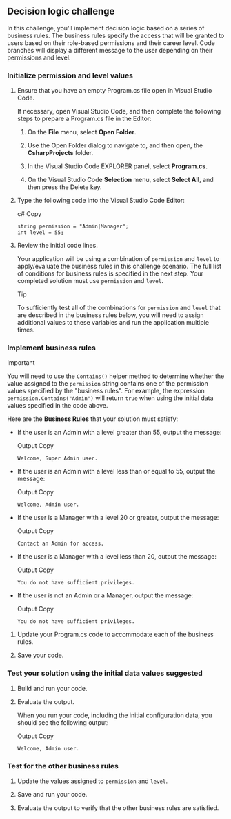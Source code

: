 Decision logic challenge
------------------------

In this challenge, you'll implement decision logic based on a series of business rules. The business rules specify the access that will be granted to users based on their role-based permissions and their career level. Code branches will display a different message to the user depending on their permissions and level.

### Initialize permission and level values

1.  Ensure that you have an empty Program.cs file open in Visual Studio Code.
    
    If necessary, open Visual Studio Code, and then complete the following steps to prepare a Program.cs file in the Editor:
    
    1.  On the **File** menu, select **Open Folder**.
        
    2.  Use the Open Folder dialog to navigate to, and then open, the **CsharpProjects** folder.
        
    3.  In the Visual Studio Code EXPLORER panel, select **Program.cs**.
        
    4.  On the Visual Studio Code **Selection** menu, select **Select All**, and then press the Delete key.
        
2.  Type the following code into the Visual Studio Code Editor:
    
    c# Copy
    
        string permission = "Admin|Manager";
        int level = 55;
        
    
3.  Review the initial code lines.
    
    Your application will be using a combination of `permission` and `level` to apply/evaluate the business rules in this challenge scenario. The full list of conditions for business rules is specified in the next step. Your completed solution must use `permission` and `level`.
    
    Tip
    
    To sufficiently test all of the combinations for `permission` and `level` that are described in the business rules below, you will need to assign additional values to these variables and run the application multiple times.
    

### Implement business rules

Important

You will need to use the `Contains()` helper method to determine whether the value assigned to the `permission` string contains one of the permission values specified by the "business rules". For example, the expression `permission.Contains("Admin")` will return `true` when using the initial data values specified in the code above.

Here are the **Business Rules** that your solution must satisfy:

*   If the user is an Admin with a level greater than 55, output the message:
    
    Output Copy
    
        Welcome, Super Admin user.
        
    
*   If the user is an Admin with a level less than or equal to 55, output the message:
    
    Output Copy
    
        Welcome, Admin user.
        
    
*   If the user is a Manager with a level 20 or greater, output the message:
    
    Output Copy
    
        Contact an Admin for access.
        
    
*   If the user is a Manager with a level less than 20, output the message:
    
    Output Copy
    
        You do not have sufficient privileges.
        
    
*   If the user is not an Admin or a Manager, output the message:
    
    Output Copy
    
        You do not have sufficient privileges.
        
    

1.  Update your Program.cs code to accommodate each of the business rules.
    
2.  Save your code.
    

### Test your solution using the initial data values suggested

1.  Build and run your code.
    
2.  Evaluate the output.
    
    When you run your code, including the initial configuration data, you should see the following output:
    
    Output Copy
    
        Welcome, Admin user.
        
    

### Test for the other business rules

1.  Update the values assigned to `permission` and `level`.
    
2.  Save and run your code.
    
3.  Evaluate the output to verify that the other business rules are satisfied.
    
